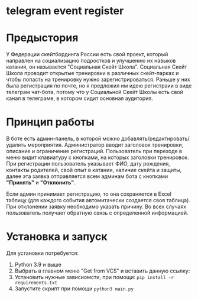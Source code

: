 # telegram event register

<h1>Предыстория</h1>

У Федерации скейтбординга России есть свой проект, который направлен на социализацию подростков и улучшению их навыков катания, он называется "Социальная Скейт Школа".
Социальная Скейт Школа проводит открытые тренировки в различных скейт-парках и чтобы попасть на тренировку нужно зарегистрироваться.
Раньше у них была регистрация по почте, но я предложил им идею регистраии в виде телеграм чат-бота, потому что у Социальной Скейт Школы есть свой канал в телеграме, в котором сидит основная аудитория.

<h1>Принцип работы</h1>

В боте есть админ-панель, в которой можно добавлять/редактировать/удалять мероприятия. 
Администратор вводит заголовок тренировки, описание и ограничение регистраций.
Пользователь при переходе в меню видит клавиатуру с кнопками, на которых заголовки тренировок.
При регистрации пользователь указывает ФИО, дату рождения, контакты родителей, свой опыт в катании, наличие скейта и защиты, далее эта заявка отправляется всем админам бота с кнопками <b>"Принять"</b> и <b>"Отклонить"</b>.

Если админ принимает регистрацию, то она сохраняется в Excel таблицу (для каждого события автомитачески создается своя таблица).
При отклонении заявку необходимо указать причину.
Во всех случаях пользователь получает обратную связь с определенной информацией.

<h1>Установка и запуск</h1>

Для установки потребуется: 
<ol>
    <li>Python 3.9 и выше</li>
    <li>Выбрать в главном меню "Get from VCS" и вставить данную ссылку:</li>
    <li>Установить нужные зависиомсти, при помощи: <code>pip install -r requirements.txt</code></li>
    <li>Запустите скрипт при помощи <code>python3 main.py</code></li>
</ol>


